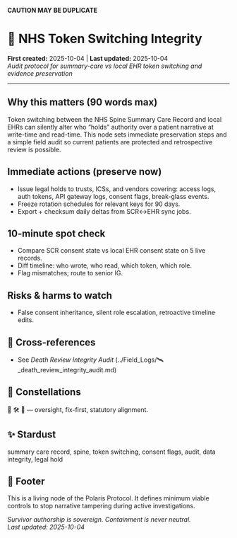 **CAUTION MAY BE DUPLICATE**

# 🧬 NHS Token Switching Integrity  
**First created:** 2025-10-04 | **Last updated:** 2025-10-04  
*Audit protocol for summary-care vs local EHR token switching and evidence preservation*

---

## Why this matters (90 words max)
Token switching between the NHS Spine Summary Care Record and local EHRs can silently alter who “holds” authority over a patient narrative at write-time and read-time. This node sets immediate preservation steps and a simple field audit so current patients are protected and retrospective review is possible.

## Immediate actions (preserve now)
- Issue legal holds to trusts, ICSs, and vendors covering: access logs, auth tokens, API gateway logs, consent flags, break-glass events.  
- Freeze rotation schedules for relevant keys for 90 days.  
- Export + checksum daily deltas from SCR↔EHR sync jobs.

## 10-minute spot check
- Compare SCR consent state vs local EHR consent state on 5 live records.  
- Diff timeline: who wrote, who read, which token, which role.  
- Flag mismatches; route to senior IG.

## Risks & harms to watch
- False consent inheritance, silent role escalation, retroactive timeline edits.

## 📡 Cross-references
- See *Death Review Integrity Audit* (../Field_Logs/🛰️_death_review_integrity_audit.md)

## 🌌 Constellations
🧿 🛠️ 📜 — oversight, fix-first, statutory alignment.

## ✨ Stardust
summary care record, spine, token switching, consent flags, audit, data integrity, legal hold

## 🏮 Footer
This is a living node of the Polaris Protocol. It defines minimum viable controls to stop narrative tampering during active investigations.

*Survivor authorship is sovereign. Containment is never neutral.*  
_Last updated: 2025-10-04_
